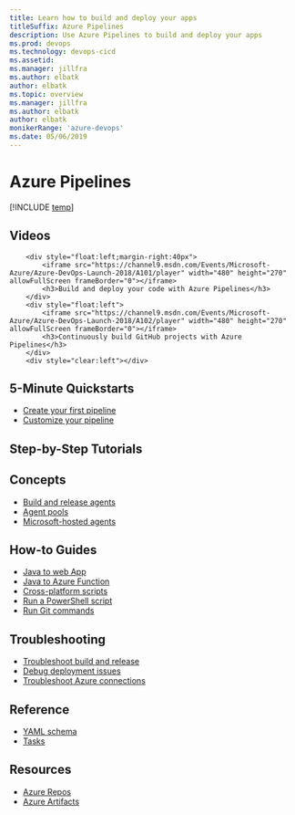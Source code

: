 ```yaml
---
title: Learn how to build and deploy your apps 
titleSuffix: Azure Pipelines
description: Use Azure Pipelines to build and deploy your apps
ms.prod: devops
ms.technology: devops-cicd
ms.assetid:  
ms.manager: jillfra
ms.author: elbatk
author: elbatk
ms.topic: overview
ms.manager: jillfra
ms.author: elbatk
author: elbatk
monikerRange: 'azure-devops'
ms.date: 05/06/2019
---
```



# Azure Pipelines

[!INCLUDE [temp](../../_shared/version-tfs-2017-through-vsts.md)]  

## Videos 
        <div style="float:left;margin-right:40px">
            <iframe src="https://channel9.msdn.com/Events/Microsoft-Azure/Azure-DevOps-Launch-2018/A101/player" width="480" height="270" allowFullScreen frameBorder="0"></iframe>
            <h3>Build and deploy your code with Azure Pipelines</h3>
        </div>
        <div style="float:left">
            <iframe src="https://channel9.msdn.com/Events/Microsoft-Azure/Azure-DevOps-Launch-2018/A102/player" width="480" height="270" allowFullScreen frameBorder="0"></iframe>
            <h3>Continuously build GitHub projects with Azure Pipelines</h3>
        </div>
        <div style="clear:left"></div>


## 5-Minute Quickstarts  

- [Create your first pipeline](../create-first-pipeline.md)
- [Customize your pipeline](../customize-pipeline.md)

## Step-by-Step Tutorials


## Concepts 
      
- [Build and release agents](../agents/agents.md)
- [Agent pools](../agents/pools-queues.md)
- [Microsoft-hosted agents](../agents/hosted.md)


## How-to Guides

- [Java to web App](../languages/java-webapp.md)
- [Java to Azure Function](../languages/java-function.md)
- [Cross-platform scripts](../scripts/cross-platform-scripting.md)
- [Run a PowerShell script](../scripts/powershell.md)
- [Run Git commands](../scripts/git-commands.md)

## Troubleshooting

- [Troubleshoot build and release](../troubleshooting.md)
- [Debug deployment issues](../release/variables.md#debug-mode)
- [Troubleshoot Azure connections](../release/azure-rm-endpoint.md)

## Reference 

- [YAML schema](../yaml-schema.md)
- [Tasks](../tasks/index.md)


## Resources 

- [Azure Repos](../../repos/index.md)
- [Azure Artifacts](../../artifacts/index.md)
